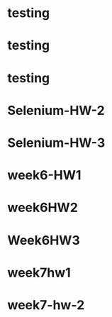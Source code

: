 # testing
# testing
# testing
# Selenium-HW-2
# Selenium-HW-3
# week6-HW1
# week6HW2
# Week6HW3
# week7hw1
# week7-hw-2
